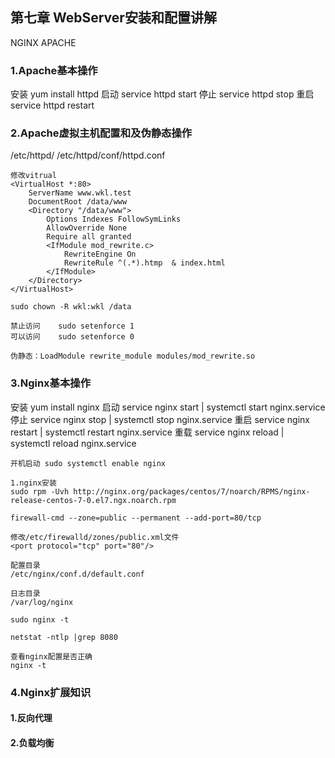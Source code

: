 ## 第七章 WebServer安装和配置讲解

NGINX   APACHE

### 1.Apache基本操作

安装  yum install httpd
启动  service httpd start
停止  service httpd stop
重启  service httpd restart

### 2.Apache虚拟主机配置和及伪静态操作

/etc/httpd/
/etc/httpd/conf/httpd.conf

    修改vitrual
    <VirtualHost *:80>
        ServerName www.wkl.test
        DocumentRoot /data/www
        <Directory "/data/www">
            Options Indexes FollowSymLinks
            AllowOverride None
            Require all granted
            <IfModule mod_rewrite.c>
                RewriteEngine On
                RewriteRule ^(.*).htmp  & index.html
            </IfModule>
        </Directory>
    </VirtualHost>
    
    sudo chown -R wkl:wkl /data
    
    禁止访问    sudo setenforce 1
    可以访问    sudo setenforce 0
    
    伪静态：LoadModule rewrite_module modules/mod_rewrite.so

### 3.Nginx基本操作

安装  yum install nginx
启动  service nginx start | systemctl start nginx.service
停止  service nginx stop | systemctl stop nginx.service
重启  service nginx restart | systemctl restart nginx.service
重载  service nginx reload | systemctl reload nginx.service

    开机启动 sudo systemctl enable nginx
    
    1.nginx安装
    sudo rpm -Uvh http://nginx.org/packages/centos/7/noarch/RPMS/nginx-release-centos-7-0.el7.ngx.noarch.rpm
    
    firewall-cmd --zone=public --permanent --add-port=80/tcp
    
    修改/etc/firewalld/zones/public.xml文件
    <port protocol="tcp" port="80"/>
    
    配置目录
    /etc/nginx/conf.d/default.conf
    
    日志目录
    /var/log/nginx
    
    sudo nginx -t
    
    netstat -ntlp |grep 8080
    
    查看nginx配置是否正确
    nginx -t
### 4.Nginx扩展知识

#### 1.反向代理

#### 2.负载均衡




